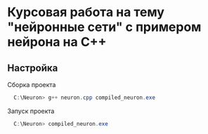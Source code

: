 
# Курсовая работа на тему "нейронные сети" с примером нейрона на C++

## Настройка

Сборка проекта

```powershell
  C:\Neuron> g++ neuron.cpp compiled_neuron.exe
```

Запуск проекта
```powershell
  C:\Neuron> compiled_neuron.exe
```
